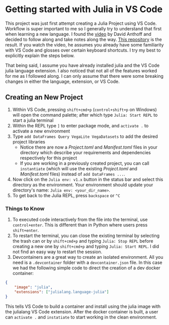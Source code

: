 # Getting started with Julia in VS Code

This project was just first attempt creating a Julia Project using VS Code. Workflow is super important to me so I generally try to understand that first when learning a new language. I found the [video](https://www.youtube.com/watch?v=IdhnP00Y1Ks&ab_channel=TheJuliaProgrammingLanguage) by David Anthoff and decided to follow along and take notes along the way. [This repository](https://github.com/patdmob/getting_started_with_julia_in_vscode) is the result. If you watch the video, he assumes you already have some familiarity with VS Code and glosses over certain keyboard shortcuts. I try my best to explicitly explain the steps below. 

That being said, I assume you have already installed julia and the VS Code julia language extension. I also noticed that not all of the features worked for me as I followed along. I can only assume that there were some breaking changes in either the language, extension, or VS Code.

## Creating an New Project

1. Within VS Code, pressing `shift+cmd+p` (`control+shift+p` on Windows) will open the command palette; after which type `Julia: Start REPL` to start a julia terminal
2. Within the REPL type `]` to enter package mode, and `activate .` to activate a new environment
3.  Type `add DataFrames Query VegaLite VegaDatasets` to add the desired project libraries
    - Notice there are now a *Project.toml* and *Manifest.toml* files in your directory which describe your requirements and dependencies respectively for this project
    - If you are working in a previously created project, you can call `instantiate` (which will use the existing *Project.toml* and *Manifest.toml* files) instead of `add DataFrames ...`. 
4. Now click on the `Julia env: v1.x` button in the status bar and select this directory as the environment. Your environment should update your directory's name: `Julia env: <your_dir_name>`.
5. To get back to the Julia REPL, press `backspace` or `^C`


### Things to Know

1. To executed code interactively from the file into the terminal, use `control+enter`. This is different than in Python where users press `shift+enter`.
2. To restart the terminal, you can close the existing terminal by selecting the trash can or by `shift+cmd+p` and typing `Julia: Stop REPL` before creating a new one by `shift+cmd+p` and typing `Julia: Start REPL`. I did not find an easy way to restart the session. 
3. Devcontainers are a great way to create an isolated environment. All you need is a `.devcontainer` folder with a `devcontainer.json` file. In this case we had the following simple code to direct the creation of a dev docker container:

```json
{
    "image": "julia", 
    "extensions": ["julialang.language-julia"]
}
```

This tells VS Code to build a container and install using the julia image with the julialang VS Code extension. After the docker container is built, a user can `activate .` and `instatiate` to start working in the clean environment. 
